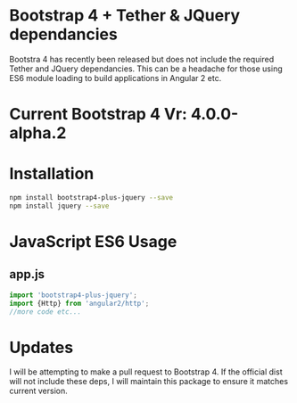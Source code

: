 # Bootstrap 4 + Tether & JQuery dependancies
Bootstra 4 has recently been released but does not include the required Tether and JQuery dependancies. This can be a headache for those using ES6 module loading to build applications in Angular 2 etc.

# Current Bootstrap 4 Vr: 4.0.0-alpha.2

# Installation
```sh
npm install bootstrap4-plus-jquery --save
npm install jquery --save
```

# JavaScript ES6 Usage
## app.js
```js
import 'bootstrap4-plus-jquery';
import {Http} from 'angular2/http';
//more code etc...
```

# Updates
I will be attempting to make a pull request to Bootstrap 4. If the official dist will not include these deps, I will maintain this package to ensure it matches current version.
